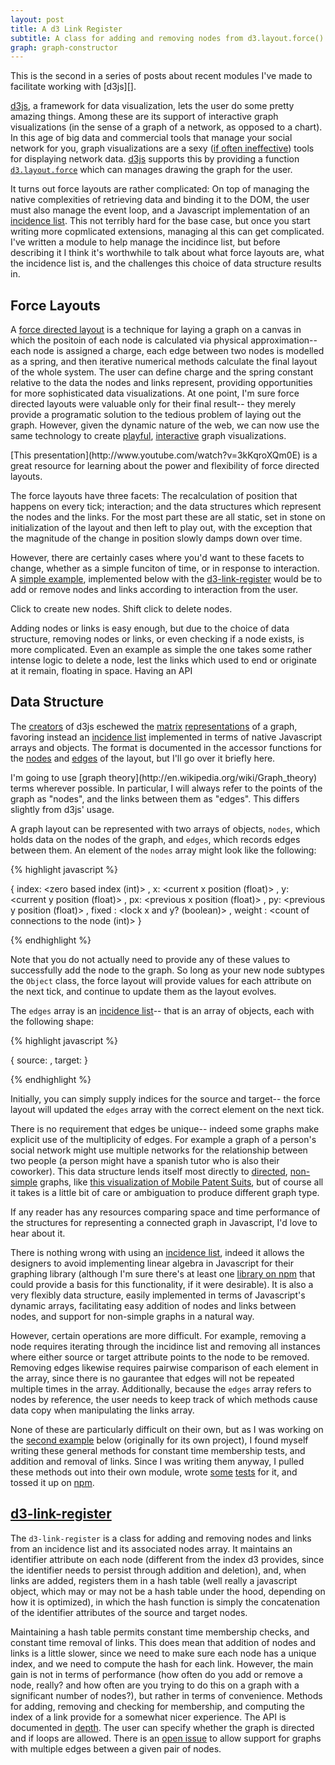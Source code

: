 ```yaml
---
layout: post
title: A d3 Link Register
subtitle: A class for adding and removing nodes from d3.layout.force() instances.
graph: graph-constructor
---
```


<aside> 
This is the second in a series of posts about recent modules I've made to
facilitate working with [d3js][].
</aside>

[d3js][], a framework for data visualization, lets the user do some pretty
amazing things. Among these are its support of interactive graph visualizations
(in the sense of a graph of a network, as opposed to a chart). In this age of
big data and commercial tools that manage your social network for you, graph
visualizations are a sexy ([if often ineffective][hive plot]) tools for
displaying network data. [d3js][] supports this by providing a function
[`d3.layout.force`][d3.layout.force] which can manages drawing the graph for the user.

It turns out force layouts are rather complicated: On top of managing the native
complexities of retrieving data and binding it to the DOM, the user must also
manage the event loop, and a Javascript implementation of an [incidence
list][]. This not terribly hard for the base case, but once you start
writing more copmlicated extensions, managing al this can get complicated. I've
written a module to help manage the incidince list, but before describing it I
think it's worthwhile to talk about what force layouts are, what the incidence
list is, and the challenges this choice of data structure results in.

## Force Layouts ##
A [force directed layout][] is a technique for laying a graph on a canvas in
which the positoin of each node is calculated via physical approximation-- each
node is assigned a charge, each edge between two nodes is modelled as a spring,
and then iterative numerical methods calculate the final layout of the whole
system. The user can define charge and the spring constant relative to the data
the nodes and links represent, providing opportunities for more sophisticated
data visualizations. At one point, I'm sure force
directed layouts were valuable only for their final result-- they merely
provide a programatic solution to the tedious problem of laying out the graph.
However, given the dynamic nature of the web, we can now use the same
technology to create
[playful](http://mbostock.github.io/d3/talk/20111018/collision.html),
[interactive](http://bl.ocks.org/mbostock/1062288) graph visualizations.

<aside> [This presentation](http://www.youtube.com/watch?v=3kKqroXQm0E) is a
great resource for learning about the power and flexibility of force directed
layouts. </aside>

The force layouts have three facets: The recalculation of position that happens
on every tick; interaction; and the data structures which represent the nodes
and the links. For the most part these are all static, set in stone on
initialization of the layout and then left to play out, with the exception that
the magnitude of the change in position slowly damps down over time. 

However, there are certainly cases where you'd want to these facets to change,
whether as a simple funciton of time, or in response to interaction. A 
[simple example]({{page.url}}#constructor), implemented below with the
[d3-link-register][] would be to add or remove nodes and links according to
interaction from the user.

<div id=constructor>
<p>
Click to create new nodes. Shift click to delete nodes.
</p>


</div>

Adding nodes or links is easy enough, but due to the choice of data
structure, removing nodes or links, or even checking if a node exists, is more
complicated. Even an example as simple the one takes some rather intense logic
to delete a node, lest the links which used to end or originate at it remain,
floating in space. Having an API

## Data Structure ##

The
[creators](https://github.com/mbostock/d3/graphs/contributors) of d3js eschewed the
[matrix](https://en.wikipedia.org/wiki/Adjacency_matrix)
[representations](https://en.wikipedia.org/wiki/Incidence_matrix) of a graph,
favoring instead an [incidence
list][] implemented in  terms of
native Javascript arrays and objects.  The format is documented in the accessor
functions for the
[nodes](https://github.com/mbostock/d3/wiki/Force-Layout#wiki-nodes) and
[edges](https://github.com/mbostock/d3/wiki/Force-Layout#wiki-links) of the
layout, but I'll go over it briefly here.

<aside>
I'm going to use [graph theory](http://en.wikipedia.org/wiki/Graph_theory)
terms wherever possible. In particular, I will always refer to the points of
the graph as "nodes", and the links between them as "edges". This differs
slightly from d3js' usage.
</aside>

A graph layout can be represented with two arrays of objects, `nodes`, which
holds data on the nodes of the graph, and `edges`, which records edges between
them. An element of the `nodes` array might look like the following:

{% highlight javascript %}

{
    index:  <zero based index (int)>
  , x:  <current x position (float)>
  , y:  <current y position (float)>
  , px:  <previous x position (float)>
  , py:  <previous y position (float)>
  , fixed :  <lock x and y? (boolean)>
  , weight :  <count of connections to the node (int)>
}

{% endhighlight %}

Note that you do not actually need to provide any of these values to
successfully add the node to the graph. So long as your new node subtypes the
`Object` class, the force layout will provide values for each attribute on the
next tick, and continue to update them as the layout evolves.

The `edges` array is an [incidence list][]-- that is an array of objects, each
with the  following shape:

{% highlight javascript %}

{
    source: <reference to an element of the nodes array>
  , target: <reference to an element of the nodes array>
}

{% endhighlight %}

Initially, you can simply supply indices for the source and target-- the force
layout will updated the `edges` array with the correct element on the next tick.

There is no requirement that edges be unique-- indeed some graphs make explicit
use of the multiplicity of edges. For example a graph of a person's social
network might use multiple networks for the relationship between two people (a
person might have a spanish tutor who is also their coworker). This data
structure lends itself most directly to
[directed](https://en.wikipedia.org/wiki/Directed_graph),
[non-simple](http://mathworld.wolfram.com/SimpleGraph.html) graphs, like [this
visualization of Mobile Patent Suits](http://bl.ocks.org/mbostock/1153292), but
of course all it takes is a little bit of care or ambiguation to produce
different graph type.

<aside> If any reader has any resources comparing space and time performance of
the structures for representing a connected graph in Javascript, I'd love to
hear about it.</aside>

There is nothing wrong with using an [incidence list][], indeed it allows the
designers to avoid implementing linear algebra in Javascript for their graphing
library (although I'm sure there's at least one [library on
npm](https://npmjs.org/search?q=linear+algebra) that could provide a basis for
this functionality, if it were desirable). It is also a very flexibly data
structure, easily implemented in terms of Javascript's dynamic arrays,
facilitating easy addition of nodes and links between nodes, and support for
non-simple graphs in a natural way.

However, certain operations are more difficult. For example, removing a node
requires iterating through the incidince list and removing all instances where
either source or target attribute points to the node to be removed. Removing
edges likewise requires pairwise comparison of each element in the array, since
there is no gaurantee that edges will not be repeated multiple times in the
array. Additionally, because the `edges` array refers to nodes by reference,
the user needs to keep track of which methods cause data copy when manipulating
the links array. 

None of these are particularly difficult on their own, but as I was working on
the [second example]({{page.url}}#compare-circles) below (originally for its
own project), I found myself writing these general methods for constant time
membership tests, and addition and removal of links. Since I was writing them
anyway, I pulled these methods out into their own module, wrote
[some](https://ci.testling.com/AWinterman/d3-link-register)
[tests](https://travis-ci.org/AWinterman/d3-link-register) for
it, and tossed it up on [npm](https://npmjs.org/package/d3-link-register).

## [d3-link-register][] ##

The `d3-link-register` is a class for adding and removing nodes and links from
an incidence list and its associated nodes array. It maintains an identifier
attribute on each node (different from the index d3 provides, since the
identifier needs to persist through addition and deletion), and, when links are
added, registers them in a hash table (well really a javascript object, which
may or may not be a hash table under the hood, depending on how it is
optimized), in which the hash function is simply the concatenation of the
identifier attributes of the source and target nodes.

Maintaining a hash table permits constant time membership checks, and constant
time removal of links. This does mean that addition of nodes and links is a
little slower, since we need to make sure each node has a unique index, and we
need to compute the hash for each link. However, the main gain is not in terms
of performance (how often do you add or remove a node, really? and how often
are you trying to do this on a graph with a significant number of nodes?), but
rather in terms of convenience. Methods for adding, removing and checking for
membership, and computing the index of a link provide for a somewhat nicer
experience. The API is documented in [depth][README]. The user can specify whether
the graph is directed and if loops are allowed. There is an [open
issue](https://github.com/AWinterman/d3-link-register/issues/1) to allow
support for graphs with multiple edges between a given pair of nodes.

<div id=compare-circles></div>

[force directed layout]: http://en.wikipedia.org/wiki/Force-directed_graph_drawing 
[README]: https://github.com/AWinterman/d3-link-register/blob/master/README.md
[incidence list]: http://en.wikipedia.org/wiki/Graph_theory#List_structures 
[d3.layout.force]: https://github.com/mbostock/d3/wiki/Force-Layout
[d3-link-register]: https://github.com/AWinterman/d3-link-register
[Coulomb's law]: https://en.wikipedia.org/wiki/Coulomb's_law
[hive plot]: http://www.hiveplot.net/
[d3js]: http://d3js.org/
